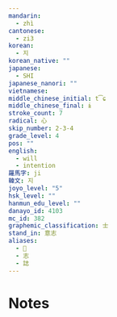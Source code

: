 ```yaml
---
mandarin:
  - zhì
cantonese:
  - zi3
korean:
  - 지
korean_native: ""
japanese:
  - SHI
japanese_nanori: ""
vietnamese:
middle_chinese_initial: t͡ɕ
middle_chinese_final: ɨ
stroke_count: 7
radical: 心
skip_number: 2-3-4
grade_level: 4
pos: ""
english:
  - will
  - intention
羅馬字: ji
韓文: 지
joyo_level: "5"
hsk_level: ""
hanmun_edu_level: ""
danayo_id: 4103
mc_id: 382
graphemic_classification: 士
stand_in: 意志
aliases:
  - 𢖽
  - 志
  - 誌
---
```


# Notes
